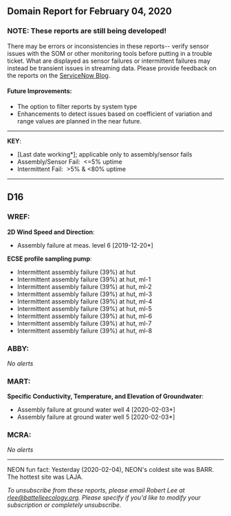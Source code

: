 ## Domain Report for February 04, 2020


### NOTE: These reports are still being developed!
There may be errors or inconsistencies in these reports-- verify sensor issues with the SOM or other monitoring tools before putting in a trouble ticket. What are displayed as sensor failures or intermittent failures may instead be transient issues in streaming data.
Please provide feedback on the reports on the [ServiceNow Blog](https://neon.service-now.com/community?id=community_blog&sys_id=9b4fbe8adbed734017ecf9041d9619be).

#### Future Improvements: 
 - The option to filter reports by system type 
 - Enhancements to detect issues based on coefficient of variation and range values are planned in the near future.

***

**KEY**:

 - [Last date working*]; applicable only to assembly/sensor fails
 - Assembly/Sensor Fail:&nbsp;&nbsp;<=5% uptime
 - Intermittent Fail:&nbsp;&nbsp;>5% & <80% uptime

***
## D16

### WREF:

**2D Wind Speed and Direction**:
 - Assembly failure at meas. level 6 [2019-12-20*]

**ECSE profile sampling pump**:
 - Intermittent assembly failure (39%) at hut
 - Intermittent assembly failure (39%) at hut, ml-1
 - Intermittent assembly failure (39%) at hut, ml-2
 - Intermittent assembly failure (39%) at hut, ml-3
 - Intermittent assembly failure (39%) at hut, ml-4
 - Intermittent assembly failure (39%) at hut, ml-5
 - Intermittent assembly failure (39%) at hut, ml-6
 - Intermittent assembly failure (39%) at hut, ml-7
 - Intermittent assembly failure (39%) at hut, ml-8

### ABBY:

_No alerts_

### MART:

**Specific Conductivity, Temperature, and Elevation of Groundwater**:
 - Assembly failure at ground water well 4 [2020-02-03*]
 - Assembly failure at ground water well 5 [2020-02-03*]

### MCRA:

_No alerts_

***
NEON fun fact: Yesterday (2020-02-04), NEON's coldest site was BARR. The hottest site was LAJA.

_To unsubscribe from these reports, please email Robert Lee at rlee@battelleecology.org. Please specify if you'd like to modify your subscription or completely unsubscribe._
